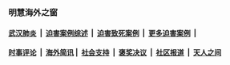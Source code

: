 
### 明慧海外之窗

####  [武汉肺炎](indexes/365.md?t=06281400) &nbsp;|&nbsp;  [迫害案例综述](indexes/328.md?t=06281400) &nbsp;|&nbsp; [迫害致死案例](indexes/277.md?t=06281400)  &nbsp;|&nbsp; [更多迫害案例](indexes/81.md?t=06281400)  &nbsp;|&nbsp; 
####  [时事评论](indexes/19.md?t=06281400) &nbsp;|&nbsp; [海外简讯](indexes/245.md?t=06281400)&nbsp;|&nbsp;  [社会支持](indexes/140.md?t=06281400) &nbsp;|&nbsp; [褒奖决议](indexes/282.md?t=06281400) &nbsp;|&nbsp; [社区报道](indexes/91.md?t=06281400)  &nbsp;|&nbsp; [天人之间](indexes/78.md?t=06281400) 

